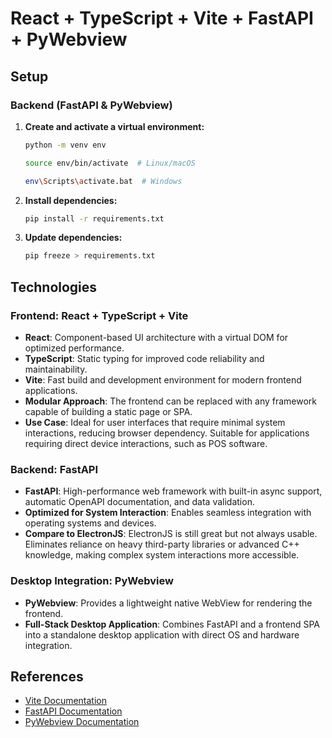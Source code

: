 # React + TypeScript + Vite + FastAPI + PyWebview

## Setup

### Backend (FastAPI & PyWebview)

1. **Create and activate a virtual environment:**
   ```bash
   python -m venv env
   ```
   ```bash
   source env/bin/activate  # Linux/macOS
    ```
   ```bash
   env\Scripts\activate.bat  # Windows
   ```

2. **Install dependencies:**
   ```bash
   pip install -r requirements.txt
   ```

3. **Update dependencies:**
   ```bash
   pip freeze > requirements.txt
   ```

## Technologies

### Frontend: React + TypeScript + Vite
- **React**: Component-based UI architecture with a virtual DOM for optimized performance.
- **TypeScript**: Static typing for improved code reliability and maintainability.
- **Vite**: Fast build and development environment for modern frontend applications.
- **Modular Approach**: The frontend can be replaced with any framework capable of building a static page or SPA.
- **Use Case**: Ideal for user interfaces that require minimal system interactions, reducing browser dependency. Suitable for applications requiring direct device interactions, such as POS software.

### Backend: FastAPI
- **FastAPI**: High-performance web framework with built-in async support, automatic OpenAPI documentation, and data validation.
- **Optimized for System Interaction**: Enables seamless integration with operating systems and devices.
- **Compare to ElectronJS**: ElectronJS is still great but not always usable. Eliminates reliance on heavy third-party libraries or advanced C++ knowledge, making complex system interactions more accessible.

### Desktop Integration: PyWebview
- **PyWebview**: Provides a lightweight native WebView for rendering the frontend.
- **Full-Stack Desktop Application**: Combines FastAPI and a frontend SPA into a standalone desktop application with direct OS and hardware integration.

## References
- [Vite Documentation](https://vitejs.dev)
- [FastAPI Documentation](https://fastapi.tiangolo.com)
- [PyWebview Documentation](https://pywebview.flowrl.com)


